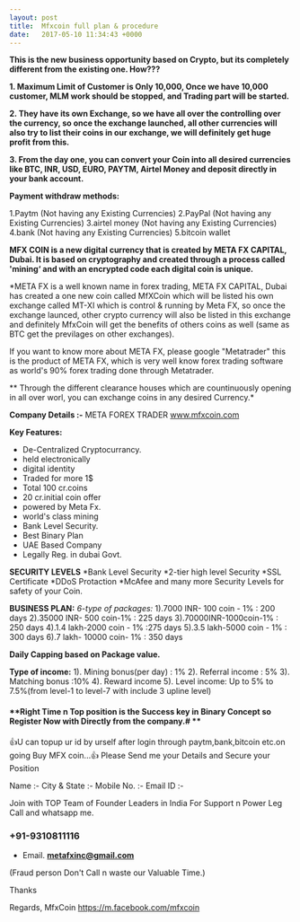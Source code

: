 ```yaml
---
layout: post
title:  Mfxcoin full plan & procedure
date:   2017-05-10 11:34:43 +0000
---
```



**This is the new business opportunity based on Crypto, but its completely different from the existing one. How???**

**1. Maximum Limit of Customer is Only 10,000, Once we have 10,000 customer, MLM work should be stopped, and Trading part will be started.**

**2. They have its own Exchange, so we have all over the controlling over the currency, so once the exchange launched, all other currencies will also try to list their coins in our exchange, we will definitely get huge profit from this.**

**3. From the day one, you can convert your Coin into all desired currencies like BTC, INR, USD, EURO, PAYTM, Airtel Money and deposit directly in your bank account.**

**Payment withdraw methods:**

1.Paytm (Not having any Existing Currencies)
2.PayPal  (Not having any Existing Currencies)
3.airtel money  (Not having any Existing Currencies)
4.bank  (Not having any Existing Currencies)
5.bitcoin wallet

**MFX COIN is a new digital currency that is created by META FX CAPITAL, Dubai. It is based on cryptography and created through a process called 'mining‘ and with an encrypted code each digital coin is unique.**

*META FX is a well known name in forex trading, META FX CAPITAL, Dubai has created a one new coin called MfXCoin which will be listed his own exchange called MT-XI which is control & running by Meta FX, so once the exchange launced, other crypto currency will also be listed in this exchange and definitely MfxCoin will get the benefits of others coins as well (same as BTC get the previlages on other exchanges).

If you want to know more about META FX, please google "Metatrader" this is the product of META FX, which is very well know forex trading software as world's 90% forex trading done through Metatrader.

** Through the different clearance houses which are countinuously opening in all over worl, you can exchange coins in any desired Currency.*

**Company Details :-**
META FOREX TRADER
www.mfxcoin.com

**Key  Features:**
* De-Centralized Cryptocurrancy. 
* held electronically
* digital identity
* Traded for more 1$
* Total 100 cr.coins
* 20 cr.initial coin offer
* powered by Meta Fx.
* world's class mining
* Bank Level Security.
* Best Binary Plan
* UAE Based Company
* Legally Reg. in dubai Govt.

**SECURITY LEVELS**
*Bank Level Security
*2-tier high level Security
*SSL Certificate
*DDoS Protaction
*McAfee  and many more Security Levels for safety of your Coin.

**BUSINESS PLAN:**
*6-type of packages:*
1).7000 INR- 100 coin - 1% : 200 days
2).35000 INR- 500 coin-1% : 225 days
3).70000INR-1000coin-1% : 250 days
4).1.4 lakh-2000 coin - 1% :275 days
5).3.5 lakh-5000 coin - 1% : 300 days
6).7 lakh- 10000 coin- 1% : 350 days

**Daily Capping based on Package value.**

**Type of income:**
1). Mining bonus(per day) : 1%
2). Referral income : 5%
3). Matching bonus :10%
4). Reward income
5). Level income: Up to 5% to 7.5%(from level-1 to level-7 with include 3 upline level)

#### **Right Time n Top position is the Success key in Binary Concept so Register Now with Directly from the company.# **

👍U can topup ur id by urself after login through paytm,bank,bitcoin etc.on going Buy MFX coin...👍 Please Send me your Details and Secure your  Position

Name :- 
City & State :- 
Mobile No. :- 
Email ID :- 

Join with TOP Team of Founder Leaders in India For Support n Power Leg Call and whatsapp me.  

### **+91-9310811116**

* Email.  **metafxinc@gmail.com**
 
(Fraud person Don't Call n waste our Valuable Time.)

Thanks

Regards,
MfxCoin
https://m.facebook.com/mfxcoin
